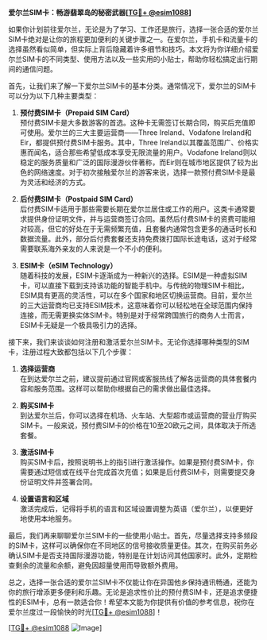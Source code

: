 **爱尔兰SIM卡：畅游翡翠岛的秘密武器[[TG💪+ @esim1088](https://t.me/s/esim1088)]**

如果你计划前往爱尔兰，无论是为了学习、工作还是旅行，选择一张合适的爱尔兰SIM卡绝对是让你的旅程更加便利的关键步骤之一。在爱尔兰，手机卡和流量卡的选择虽然看似简单，但实际上背后隐藏着许多细节和技巧。本文将为你详细介绍爱尔兰SIM卡的不同类型、使用方法以及一些实用的小贴士，帮助你轻松搞定出行期间的通信问题。

首先，让我们来了解一下爱尔兰SIM卡的基本分类。通常情况下，爱尔兰的SIM卡可以分为以下几种主要类型：

1. **预付费SIM卡（Prepaid SIM Card）**  
   预付费SIM卡是大多数游客的首选。这种卡无需签订长期合同，购买后充值即可使用。爱尔兰的三大主要运营商——Three Ireland、Vodafone Ireland和Eir，都提供预付费SIM卡服务。其中，Three Ireland以其覆盖范围广、价格实惠而闻名，适合那些希望低成本享受无限流量的用户。Vodafone Ireland则以稳定的服务质量和广泛的国际漫游伙伴著称，而Eir则在城市地区提供了较为出色的网络速度。对于初次接触爱尔兰的游客来说，选择一款预付费SIM卡是最为灵活和经济的方式。

2. **后付费SIM卡（Postpaid SIM Card）**  
   后付费SIM卡适用于那些需要长期在爱尔兰居住或工作的用户。这类卡通常要求提供身份证明文件，并与运营商签订合同。虽然后付费SIM卡的资费可能相对较高，但它的好处在于无需频繁充值，且套餐内通常包含更多的通话时长和数据流量。此外，部分后付费套餐还支持免费拨打国际长途电话，这对于经常需要联系海外亲友的人来说是一个不小的便利。

3. **ESIM卡（eSIM Technology）**  
   随着科技的发展，ESIM卡逐渐成为一种新兴的选择。ESIM是一种虚拟SIM卡，可以直接下载到支持该功能的智能手机中。与传统的物理SIM卡相比，ESIM具有更高的灵活性，可以在多个国家和地区切换运营商。目前，爱尔兰的三大运营商均已支持ESIM技术，这意味着你可以轻松地在全球范围内保持连接，而无需更换实体SIM卡。特别是对于经常跨国旅行的商务人士而言，ESIM卡无疑是一个极具吸引力的选择。

接下来，我们来谈谈如何注册和激活爱尔兰SIM卡。无论你选择哪种类型的SIM卡，注册过程大致都包括以下几个步骤：

1. **选择运营商**  
   在到达爱尔兰之前，建议提前通过官网或客服热线了解各运营商的具体套餐内容和服务范围。这样可以帮助你根据自己的需求做出最佳选择。

2. **购买SIM卡**  
   到达爱尔兰后，你可以选择在机场、火车站、大型超市或运营商的营业厅购买SIM卡。一般来说，预付费SIM卡的价格在10至20欧元之间，具体取决于所选套餐。

3. **激活SIM卡**  
   购买SIM卡后，按照说明书上的指引进行激活操作。如果是预付费SIM卡，你需要通过短信或在线平台完成首次充值；如果是后付费SIM卡，则需要提交身份证明文件并签署合同。

4. **设置语言和区域**  
   激活完成后，记得将手机的语言和区域设置调整为英语（爱尔兰），以便更好地使用本地服务。

最后，我们再来聊聊爱尔兰SIM卡的一些使用小贴士。首先，尽量选择支持多频段的SIM卡，这样可以确保你在不同地区的信号接收质量更佳。其次，在购买前务必确认SIM卡是否支持国际漫游功能，特别是在计划访问其他国家时。此外，定期检查剩余的流量和余额，避免因超量使用而导致额外费用。

总之，选择一张合适的爱尔兰SIM卡不仅能让你在异国他乡保持通讯畅通，还能为你的旅行增添更多便利和乐趣。无论是追求性价比的预付费SIM卡，还是追求便捷性的ESIM卡，总有一款适合你！希望本文能为你提供有价值的参考信息，祝你在爱尔兰度过一段愉快的时光[[TG💪+ @esim1088](https://t.me/s/esim1088)]！

[[TG💪+ @esim1088](https://t.me/s/esim1088) ![Image](https://i.postimg.cc/4NQfJmqS/Snipaste-2025-05-13-00-14-12.png)]
